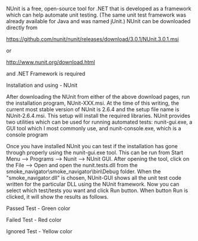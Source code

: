 NUnit is a free, open-source tool for .NET that is developed as a framework which can help automate unit testing. (The same unit test framework was already available for Java and was named jUnit.) NUnit can be downloaded directly from

https://github.com/nunit/nunit/releases/download/3.0.1/NUnit.3.0.1.msi

or

http://www.nunit.org/download.html

and .NET Framework is required

Installation and using - NUnit

After downloading the NUnit from either of the above download pages, run the installation program, NUnit-XXX.msi. At the time of this writing, the current most stable version of NUnit is 2.6.4 and the setup file name is NUnit-2.6.4.msi. This setup will install the required libraries.
NUnit provides two utilities which can be used for running automated tests:
nunit-gui.exe, a GUI tool which I most commonly use, and nunit-console.exe, which is a console program

Once you have installed NUnit you can test if the installation has gone through properly using the nunit-gui.exe tool. This can be run from Start Menu --> Programs --> Nunit --> NUnit GUI. 
After opening the tool, click on the File --> Open and open the nunit.tests.dll from the smoke_navigator\smoke_navigator\bin\Debug folder. When the "smoke_navigator.dll" is chosen, NUnit-GUI shows all the unit test code written for the particular DLL using the NUnit 
framework. Now you can select which test/tests you want and click Run button. When button Run is clicked, it will show the results as follows.

Passed Test - Green color

Failed Test - Red color

Ignored Test - Yellow color
